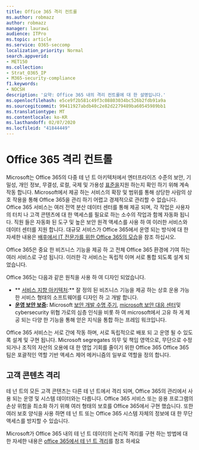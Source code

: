 ```yaml
---
title: Office 365 격리 컨트롤
ms.author: robmazz
author: robmazz
manager: laurawi
audience: ITPro
ms.topic: article
ms.service: O365-seccomp
localization_priority: Normal
search.appverid:
- MET150
ms.collection:
- Strat_O365_IP
- M365-security-compliance
f1.keywords:
- NOCSH
description: '요약: Office 365 내의 격리 컨트롤에 대 한 설명입니다.'
ms.openlocfilehash: e5ce9f2b581c49f3c08803034bc526b2fdb91a9a
ms.sourcegitcommit: 99411927abdb40c2e82d2279489ba60545989bb1
ms.translationtype: MT
ms.contentlocale: ko-KR
ms.lasthandoff: 02/07/2020
ms.locfileid: "41844449"
---
```

# <a name="office-365-isolation-controls"></a>Office 365 격리 컨트롤 

Microsoft는 Office 365의 다중 테 넌 트 아키텍처에서 엔터프라이즈 수준의 보안, 기밀성, 개인 정보, 무결성, 로컬, 국제 및 가용성 [표준을](https://www.microsoft.com/TrustCenter/Compliance?service=Office#Icons)지원 하는지 확인 하기 위해 계속 작동 합니다. Microsoft에서 제공 하는 서비스의 확장 및 범위를 통해 상당한 사람의 상호 작용을 통해 Office 365을 관리 하기 어렵고 경제적으로 관리할 수 없습니다. Office 365 서비스는 여러 전역 분산 데이터 센터를 통해 제공 되며, 각 작업은 사용자의 터치 나 고객 콘텐츠에 대 한 액세스를 필요로 하는 소수의 작업과 함께 자동화 됩니다. 직원 들은 자동화 된 도구 및 높은 보안 원격 액세스를 사용 하 여 이러한 서비스와 데이터 센터를 지원 합니다. 대규모 서비스가 Office 365에서 운영 되는 방식에 대 한 자세한 내용은 [배후에서 IT 전문가를 위한 Office 365의 모습](https://channel9.msdn.com/Events/SharePoint-Conference/2014/SPC202)을 참조 하십시오.

Office 365은 중요 한 비즈니스 기능을 제공 하 고 전체 Office 365 환경에 기여 하는 여러 서비스로 구성 됩니다. 이러한 각 서비스는 독립적 이며 서로 통합 되도록 설계 되었습니다.

Office 365는 다음과 같은 원칙을 사용 하 여 디자인 되었습니다.

 - ** [서비스 지향 아키텍처](https://msdn.microsoft.com/library/aa480021.aspx):** 잘 정의 된 비즈니스 기능을 제공 하는 상호 운용 가능한 서비스 형태의 소프트웨어를 디자인 하 고 개발 합니다.
 - **[운영 보안 보증](https://www.microsoft.com/download/details.aspx?id=40872):** Microsoft [보안 개발 수명 주기](https://www.microsoft.com/sdl/default.aspx), [microsoft 보안 대응 센터](https://technet.microsoft.com/library/dn440717.aspx)및 cybersecurity 위협 가로의 심층 인식을 비롯 하 여 microsoft에서 고유 하 게 제공 되는 다양 한 기능을 통해 얻은 지식을 통합 하는 프레임 워크입니다.

Office 365 서비스는 서로 간에 작동 하며, 서로 독립적으로 배포 되 고 운영 될 수 있도록 설계 및 구현 됩니다. Microsoft segregates 의무 및 책임 영역으로, 무단으로 수정 되거나 조직의 자산의 오용에 대 한 영업 기회를 줄이기 위한 Office 365 Office 365 팀은 포괄적인 역할 기반 액세스 제어 메커니즘의 일부로 역할을 정의 합니다.

## <a name="customer-content-isolation"></a>고객 콘텐츠 격리

테 넌 트의 모든 고객 콘텐츠는 다른 테 넌 트에서 격리 되며, Office 365의 관리에서 사용 되는 운영 및 시스템 데이터와는 다릅니다. Office 365 서비스 또는 응용 프로그램의 손상 위험을 최소화 하기 위해 여러 형태의 보호를 Office 365에서 구현 했습니다. 또한 여러 보호 양식을 사용 하면 테 넌 트 또는 Office 365 시스템 자체의 정보에 대 한 무단 액세스를 방지할 수 있습니다.

Microsoft가 Office 365 내의 테 넌 트 데이터의 논리적 격리를 구현 하는 방법에 대 한 자세한 내용은 [office 365에서 테 넌 트 격리](office-365-tenant-isolation-overview.md)를 참조 하세요
